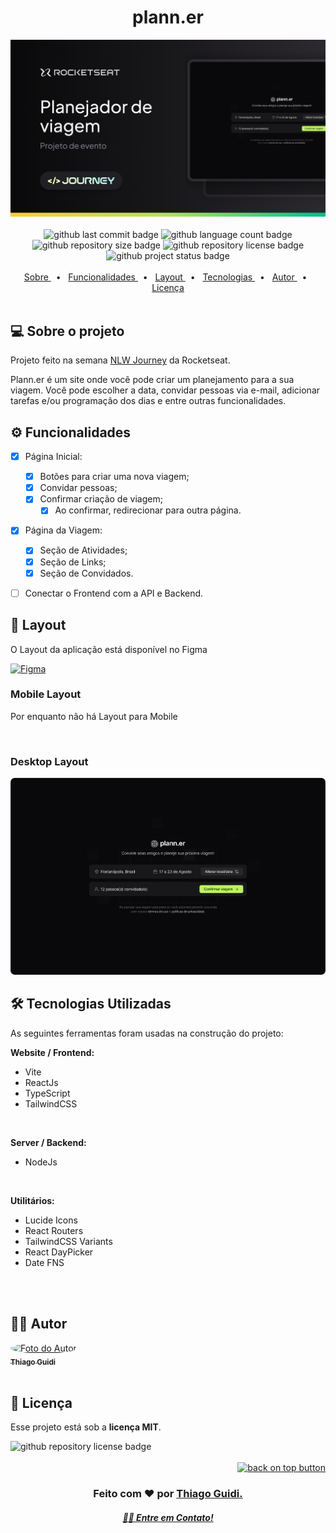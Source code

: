 <h1 id="topo" align="center">plann.er</h1>

<div align="center">
<img src="./.github/thumbnail.png" alt="Imagem de exemplo">
</div>

<br>

<div align="center">
<img src="https://img.shields.io/github/last-commit/thiagoguidi1/plann.er?color=blue" alt="github last commit badge">
<img src="https://img.shields.io/github/languages/count/thiagoguidi1/plann.er" alt="github language count badge">
<img src="https://img.shields.io/github/repo-size/thiagoguidi1/plann.er" alt="github repository size badge">
<img src="https://img.shields.io/github/license/thiagoguidi1/plann.er" alt="github repository license badge">
<img src="https://img.shields.io/badge/status-in%20development-green" alt="github project status badge">
</div>

<br>

<div align="center">
<a href="#sobre">Sobre </a>&nbsp;&nbsp;•&nbsp;&nbsp;
<a href="#funcionalidades">Funcionalidades </a>&nbsp;&nbsp;•&nbsp;&nbsp;
<a href="#layout">Layout </a>&nbsp;&nbsp;•&nbsp;&nbsp;
<a href="#tecnologias">Tecnologias </a>&nbsp;&nbsp;•&nbsp;&nbsp;
<!-- <a href="#comoexecutar">Como executar </a>&nbsp;&nbsp;•&nbsp;&nbsp; -->
<a href="#autor">Autor </a>&nbsp;&nbsp;•&nbsp;&nbsp;
<a href="#licenca">Licença </a>
</div>

<br>

<div id="sobre">
<h2>💻 Sobre o projeto</h1>
  <p>Projeto feito na semana <a href="https://www.rocketseat.com.br/eventos/nlw/convite/thiago-11356">NLW Journey</a> da Rocketseat.</p>
  <p>
  Plann.er é um site onde você pode criar um planejamento para a sua viagem. Você pode escolher a data, convidar pessoas via e-mail, adicionar tarefas e/ou programação dos dias e entre outras funcionalidades. 
  </p>

</div>

<div id="funcionalidades">
<h2>⚙️ Funcionalidades</h2>

- [x] Página Inicial:

  - [x] Botões para criar uma nova viagem;
  - [x] Convidar pessoas;
  - [X] Confirmar criação de viagem;
    - [x] Ao confirmar, redirecionar para outra página.

- [x] Página da Viagem:
  - [x] Seção de Atividades;
  - [x] Seção de Links;
  - [x] Seção de Convidados.

- [ ]  Conectar o Frontend com a API e Backend.

</div>

<div id="layout">
<h2>🎨 Layout</h2>
<p>O Layout da aplicação está disponível no Figma</p>

<a href="https://www.figma.com/community/file/1392276515495389646">
  <img src="https://img.shields.io/badge/Acessar%20Layout%20-Figma-%2304D361" alt="Figma">
</a>

<h3>Mobile Layout</h3>
<p>Por enquanto não há Layout para Mobile</p>
<!-- <img src="./.github/" alt="web mobile layout template"> -->

<br>

<h3>Desktop Layout</h3>
<img src="./.github/desktop-layout.png" alt="web desktop layout template">

</div>

<div id="tecnologias">
<h2>🛠 Tecnologias Utilizadas</h2>
<p>As seguintes ferramentas foram usadas na construção do projeto:</p>
<p><strong>Website / Frontend:</strong></p>
<ul>
  <li>Vite</li>
  <li>ReactJs</li>
  <li>TypeScript</li>
  <li>TailwindCSS</li>
</ul>
<br>
<p><strong>Server / Backend:</strong></p>
<ul>
  <li>NodeJs</li>
</ul>
<br>
<p><strong>Utilitários:</strong></p>
<ul>
  <li>Lucide Icons</li>
  <li>React Routers</li>
  <li>TailwindCSS Variants</li>
  <li>React DayPicker</li>
  <li>Date FNS</li>
</ul>

</div>

<br>

<!-- 
<div id="comoexecutar">
<h2>📋 Como executar o projeto</h2>
<p>Este projeto é divido em duas partes:</p>
<ol>
  <li>Backend (pasta X)</li>
  <li>Frontend (pasta Y)</li>
</ol>
<p>O Frontend precisa que o Backend esteja sendo executado para funcionar.</p>
<h3>Pré-requisitos</h3>
<p>Antes de começar, você vai precisar ter instalado em sua máquina as seguintes ferramentas:</p>
<ul>
  <li>NodeJs</li>
</ul>
<p>Além disto é bom ter um editor para trabalhar com o código como o <strong><a href="https://code.visualstudio.com">VSCode</a></strong>.</p>

<h4>🧰 Rodando o Backend (servidor)</h4>

```bash

# Clone este repositório
$ git clone <>

# Acesse a pasta do projeto no terminal/cmd
$ cd <>

# Vá para a pasta do Backend
$ cd <>

# Instale as dependências
$ npm install

# Execute a aplicação em modo de desenvolvimento
$ npm <>

# O servidor inciará na porta:X - acesse http://localhost:X

```

<h4>🖥️ Rodando a aplicação web (Frontend)</h4>

```bash

# Acesse a pasta do projeto no seu terminal/cmd
$ cd <>

# Vá para a pasta do Frontend
$ cd <>

# Instale as dependências
$ npm install

# Execute a aplicação em modo de desenvolvimento
$ npm <>

# A aplicação será aberta na porta:X - acesse http://localhost:X

```

</div>
 -->
<br>

<div id="autor">
  <h2>🧙‍♂️ Autor</h2>
  <a href="https://github.com/thiagoguidi1">
   <img style="border-radius: 50%;" src="https://github.com/thiagoguidi1.png" width="80px;" alt="Foto do Autor"/>
   <br>
   <sub><b>Thiago Guidi</b></sub></a> <a href="https://github.com/thiagoguidi1"></a>
   <br>
</div>

<br>

<div id="licenca">
<h2>📝 Licença</h2>
<p>Esse projeto está sob a <strong><a href="./LICENSE"></a>licença MIT</strong>.</p>
<img src="https://img.shields.io/github/license/thiagoguidi1/user-registration" alt="github repository license badge">
</div>

<br>

<div align="end">
  <a href="#topo">
    <img src="https://img.shields.io/badge/Voltar%20ao%20topo-gray" alt="back on top button">
    </a>
</div>

<div align="center">
  <h3>Feito com ❤️ por <a href="https://github.com/thiagoguidi1"><strong>Thiago Guidi</strong>.</a> 
  </div>

  <div align="center">
    <a href="https://www.linkedin.com/in/thiagoguidi"><h4><em>👋🏽 Entre em Contato!</em></h4></a>
  </div>

<br>


